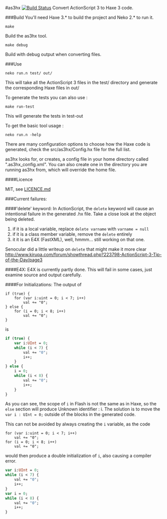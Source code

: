 #as3hx [![Build Status](https://travis-ci.org/HaxeFoundation/as3hx.svg?branch=master)](https://travis-ci.org/HaxeFoundation/as3hx)
Convert ActionScript 3 to Haxe 3 code.

###Build
You'll need Haxe 3.* to build the project and Neko 2.* to run it.
    
    make
Build the as3hx tool.

    make debug
Build with debug output when converting files.

###Use

    neko run.n test/ out/
    
This will take all the ActionScript 3 files in the test/ directory 
and generate the corresponding Haxe files in out/

To generate the tests you can also use :

    make run-test

This will generate the tests in test-out

To get the basic tool usage :

    neko run.n -help

There are many configuration options to choose how the Haxe code
is generated, check the src/as3hx/Config.hx file for the full list.

as3hx looks for, or creates, a config file in your home directory
called ".as3hx_config.xml". You can also create one in the directory
you are running as3hx from, which will override the home file.


####Licence

MIT, see [LICENCE.md](LICENCE.md)



###Current failures:

####'delete' keyword:
In ActionScript, the `delete` keyword will cause an intentional failure in the
generated .hx file. Take a close look at the object being deleted.

1. if it is a local variable, replace `delete varname` with `varname = null`
2. if it is a class member variable, remove the `delete` entirely
3. it it is an E4X (FastXML), well, hmmm... still working on that one.

Senocular did a little writeup on `delete` that might make it more clear
http://www.kirupa.com/forum/showthread.php?223798-ActionScript-3-Tip-of-the-Day/page3


####E4X:
E4X is currently partly done. This will fail in some cases, just examine source
and output carefully.

####For Initializations:
The output of

```as3
if (true) {
    for (var i:uint = 0; i < 7; i++)
        val += "0";
} else {
    for (i = 0; i < 8; i++)
        val += "0";
}
```

is

```haxe
if (true) {
    var i:UInt = 0;
    while (i < 7) {
        val += "0";
        i++;
    }
} else {
    i = 0;
    while (i < 8) {
        val += "0";
        i++;
    }
}
```

As you can see, the scope of `i` in Flash is not the same as in Haxe,
so the `else` section will produce Unknown identifier : i. The solution
is to move the `var i : UInt = 0;` outside of the blocks in the generated
code.

This can not be avoided by always creating the `i` variable, as the code

```as3
for (var i:uint = 0; i < 7; i++)
    val += "0";
for (i = 0; i < 8; i++)
    val += "0";
```

would then produce a double initialization of `i`, also causing a compiler error.

```haxe
var i:UInt = 0;
while (i < 7) {
    val += "0";
    i++;
}
var i = 0;
while (i < 8) {
    val += "0";
    i++;
}
```
